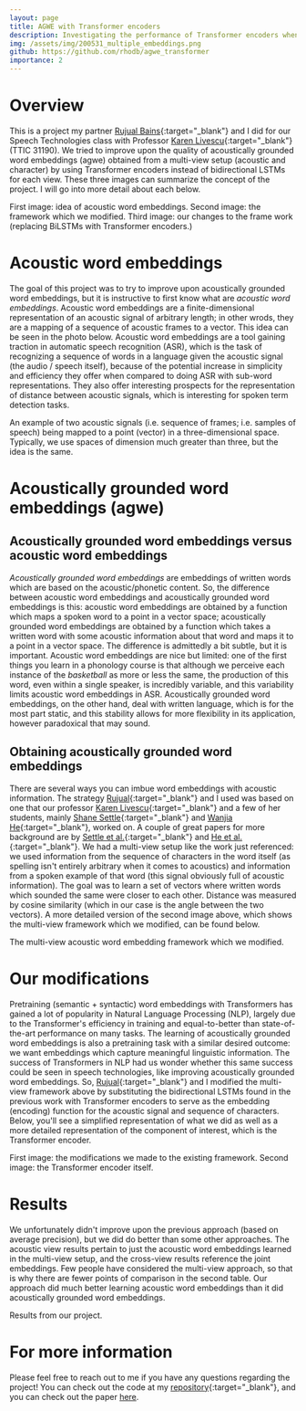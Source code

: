 ```yaml
---
layout: page
title: AGWE with Transformer encoders
description: Investigating the performance of Transformer encoders when learning word embeddings from acoustic signal and character string.
img: /assets/img/200531_multiple_embeddings.png
github: https://github.com/rhodb/agwe_transformer
importance: 2
---
```


# Overview

This is a project my partner [Rujual Bains](https://stat.uchicago.edu/people/profile/rujual-singh-bains/){:target="\_blank"} and I did for our Speech Technologies class with Professor [Karen Livescu](https://ttic.uchicago.edu/~klivescu/){:target="\_blank"} (TTIC 31190). We tried to improve upon the quality of acoustically grounded word embeddings (agwe) obtained from a multi-view setup (acoustic and character) by using Transformer encoders instead of bidirectional LSTMs for each view. These three images can summarize the concept of the project. I will go into more detail about each below.

<div class="row">
    <div class="col-sm mt-3 mt-md-0">
        <img class="img-fluid rounded z-depth-1" src="{{ '/assets/img/200531_multiple_embeddings.png' | relative_url }}" alt="" title="example image"/>
    </div>
    <div class="col-sm mt-3 mt-md-0">
        <img class="img-fluid rounded z-depth-1" src="{{ '/assets/img/200531_multiview.png' | relative_url }}" alt="" title="example image"/>
    </div>
    <div class="col-sm mt-3 mt-md-0">
        <img class="img-fluid rounded z-depth-1" src="{{ '/assets/img/200531_multiview_transformer.png' | relative_url }}" alt="" title="example image"/>
    </div>
</div>
<div class="caption">
    First image: idea of acoustic word embeddings. Second image: the framework which we modified. Third image: our changes to the frame work (replacing BiLSTMs with Transformer encoders.)
</div>


# Acoustic word embeddings

The goal of this project was to try to improve upon acoustically grounded word embeddings, but it is instructive to first know what are *acoustic word embeddings*. Acoustic word embeddings are a finite-dimensional representation of an acoustic signal of arbitrary length; in other wrods, they are a mapping of a sequence of acoustic frames to a vector. This idea can be seen in the photo below. Acoustic word embeddings are a tool gaining traction in automatic speech recognition (ASR), which is the task of recognizing a sequence of words in a language given the acoustic signal (the audio / speech itself), because of the potential increase in simplicity and efficiency they offer when compared to doing ASR with sub-word representations. They also offer interesting prospects for the representation of distance between acoustic signals, which is interesting for spoken term detection tasks. 


<div class="row justify-content-md-center">
        <img class="img-fluid rounded z-depth-1" src="{{ '/assets/img/200531_multiple_embeddings.png' | relative_url }}" alt="" title="example image"/>
</div>
<div class="caption">
    An example of two acoustic signals (i.e. sequence of frames; i.e. samples of speech) being mapped to a point (vector) in a three-dimensional space. Typically, we use spaces of dimension much greater than three, but the idea is the same.
</div>


# Acoustically grounded word embeddings (agwe)

## Acoustically grounded word embeddings versus acoustic word embeddings

*Acoustically grounded word embeddings* are embeddings of written words which are based on the acoustic/phonetic content. So, the difference between acoustic word embeddings and acoustically grounded word embeddings is this: acoustic word embeddings are obtained by a function which maps a spoken word to a point in a vector space; acoustically grounded word embeddings are obtained by a function which takes a written word with some acoustic information about that word and maps it to a point in a vector space. The difference is admittedly a bit subtle, but it is important. Acoustic word embeddings are nice but limited: one of the first things you learn in a phonology course is that although we perceive each instance of the *basketball* as more or less the same, the production of this word, even within a single speaker, is incredibly variable, and this variability limits acoustic word embeddings in ASR. Acoustically grounded word embeddings, on the other hand, deal with written language, which is for the most part static, and this stability allows for more flexibility in its application, however paradoxical that may sound.

## Obtaining acoustically grounded word embeddings

There are several ways you can imbue word embeddings with acoustic information. The strategy [Rujual](https://stat.uchicago.edu/people/profile/rujual-singh-bains/){:target="\_blank"} and I used was based on one that our professor [Karen Livescu](https://ttic.uchicago.edu/~klivescu/){:target="\_blank"} and a few of her students, mainly [Shane Settle](https://github.com/shane-settle){:target="\_blank"} and [Wanjia He](https://www.linkedin.com/in/wanjia-he-435004a5){:target="\_blank"}, worked on. A couple of great papers for more background are by [Settle et al.](https://arxiv.org/pdf/1903.12306.pdf){:target="\_blank"} and [He et al.](https://arxiv.org/pdf/1611.04496.pdf){:target="\_blank"}. We had a multi-view setup like the work just referenced: we used information from the sequence of characters in the word itself (as spelling isn't entirely arbitrary when it comes to acoustics) and information from a spoken example of that word (this signal obviously full of acoustic information). The goal was to learn a set of vectors where written words which sounded the same were closer to each other. Distance was measured by cosine similarity (which in our case is the angle between the two vectors). A more detailed version of the second image above, which shows the multi-view framework which we modified, can be found below.


<div class="row justify-content-md-center">
        <img class="img-fluid rounded z-depth-1" src="{{ '/assets/img/200531_multiview_setup.png' | relative_url }}" alt="" title="example image"/>
</div>
<div class="caption">
    The multi-view acoustic word embedding framework which we modified.
</div>


# Our modifications

Pretraining (semantic + syntactic) word embeddings with Transformers has gained a lot of popularity in Natural Language Processing (NLP), largely due to the Transformer's efficiency in training and equal-to-better than state-of-the-art performance on many tasks. The learning of acoustically grounded word embeddings is also a pretraining task with a similar desired outcome: we want embeddings which capture meaningful linguistic information. The success of Transformers in NLP had us wonder whether this same success could be seen in speech technologies, like improving acoustically grounded word embeddings. So, [Rujual](https://stat.uchicago.edu/people/profile/rujual-singh-bains/){:target="\_blank"} and I modified the multi-view framework above by substituting the bidirectional LSTMs found in the previous work with Transformer encoders to serve as the embedding (encoding) function for the acoustic signal and sequence of characters. Below, you'll see a simplified representation of what we did as well as a more detailed representation of the component of interest, which is the Transformer encoder.

<div class="row justify-content-sm-center">
    <div class="col-sm-8 mt-3 mt-md-0">
        <img class="img-fluid rounded z-depth-1" src="{{ '/assets/img/200531_multiview_transformer.png' | relative_url }}" alt="" title="example image"/>
    </div>
    <div class="col-sm-4 mt-3 mt-md-0">
        <img class="img-fluid rounded z-depth-1" src="{{ '/assets/img/transformer5.JPG' | relative_url }}" alt="" title="example image"/>
    </div>
</div>
<div class="caption">
    First image: the modifications we made to the existing framework. Second image: the Transformer encoder itself.
</div>


# Results

We unfortunately didn't improve upon the previous approach (based on average precision), but we did do better than some other approaches. The acoustic view results pertain to just the acoustic word embeddings learned in the multi-view setup, and the cross-view results reference the joint embeddings. Few people have considered the multi-view approach, so that is why there are fewer points of comparison in the second table. Our approach did much better learning acoustic word embeddings than it did acoustically grounded word embeddings.

<div class="row justify-content-lg-center">
        <img class="img-fluid rounded z-depth-1" src="{{ '/assets/img/210107_multiview-transformer-encoder-results.png' | relative_url }}" alt="" title="example image"/>
</div>
<div class="caption">
    Results from our project.
</div>



# For more information

Please feel free to reach out to me if you have any questions regarding the project! You can check out the code at my [repository](https://github.com/rhodb/agwe_transformer){:target="\_blank"}, and you can check out the paper <a href= "{{ '/assets/pdf/200612_finalreport_multiview_transformer_encoder.pdf' | relative_url }}">here</a>.
